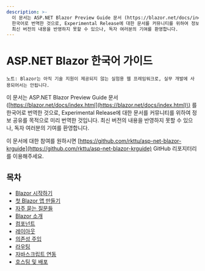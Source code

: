 ```yaml
---
description: >-
  이 문서는 ASP.NET Blazor Preview Guide 문서 (https://blazor.net/docs/index.html) 를
  한국어로 번역한 것으로, Experimental Release에 대한 문서를 커뮤니티를 위하여 정보 공유를 목적으로 미리 번역한 것입니다.
  최신 버전의 내용을 반영하지 못할 수 있으나, 독자 여러분의 기여를 환영합니다.
---
```


# ASP.NET Blazor 한국어 가이드

`노트: Blazor는 아직 기술 지원이 제공되지 않는 실험용 웹 프레임워크로, 실무 개발에 사용되어서는 안됩니다.`

이 문서는 ASP.NET Blazor Preview Guide 문서 \([https://blazor.net/docs/index.html](https://blazor.net/docs/index.html)\) 를 한국어로 번역한 것으로, Experimental Release에 대한 문서를 커뮤니티를 위하여 정보 공유를 목적으로 미리 번역한 것입니다. 최신 버전의 내용을 반영하지 못할 수 있으나, 독자 여러분의 기여를 환영합니다.

이 문서에 대한 참여를 원하시면 [https://github.com/rkttu/asp-net-blazor-krguide](https://github.com/rkttu/asp-net-blazor-krguide) GitHub 리포지터리를 이용해주세요.

## 목차

* [Blazor 시작하기](get-started.md)
* [첫 Blazor 앱 만들기](tutorials/build-your-first-blazor-app.md)
* [자주 묻는 질문들](introduction/faq.md)
* [Blazor 소개](introduction/)
* [컴포넌트](components.md)
* [레이아웃](layouts.md)
* [의존성 주입](dependency-injection.md)
* [라우팅](routing.md)
* [자바스크립트 연동](javascript-interop.md)
* [호스팅 및 배포](host-and-deploy/)

